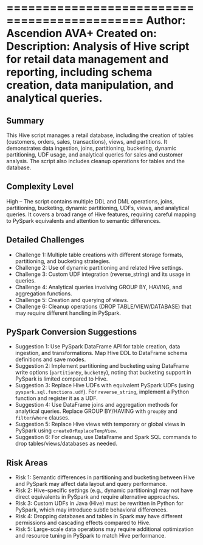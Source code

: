 =============================================
Author:        Ascendion AVA+
Created on:   
Description:   Analysis of Hive script for retail data management and reporting, including schema creation, data manipulation, and analytical queries.
=============================================

## Summary
This Hive script manages a retail database, including the creation of tables (customers, orders, sales, transactions), views, and partitions. It demonstrates data ingestion, joins, partitioning, bucketing, dynamic partitioning, UDF usage, and analytical queries for sales and customer analysis. The script also includes cleanup operations for tables and the database.

## Complexity Level
High – The script contains multiple DDL and DML operations, joins, partitioning, bucketing, dynamic partitioning, UDFs, views, and analytical queries. It covers a broad range of Hive features, requiring careful mapping to PySpark equivalents and attention to semantic differences.

## Detailed Challenges
- Challenge 1: Multiple table creations with different storage formats, partitioning, and bucketing strategies.
- Challenge 2: Use of dynamic partitioning and related Hive settings.
- Challenge 3: Custom UDF integration (reverse_string) and its usage in queries.
- Challenge 4: Analytical queries involving GROUP BY, HAVING, and aggregation functions.
- Challenge 5: Creation and querying of views.
- Challenge 6: Cleanup operations (DROP TABLE/VIEW/DATABASE) that may require different handling in PySpark.

## PySpark Conversion Suggestions
- Suggestion 1: Use PySpark DataFrame API for table creation, data ingestion, and transformations. Map Hive DDL to DataFrame schema definitions and save modes.
- Suggestion 2: Implement partitioning and bucketing using DataFrame write options (`partitionBy`, `bucketBy`), noting that bucketing support in PySpark is limited compared to Hive.
- Suggestion 3: Replace Hive UDFs with equivalent PySpark UDFs (using `pyspark.sql.functions.udf`). For `reverse_string`, implement a Python function and register it as a UDF.
- Suggestion 4: Use DataFrame joins and aggregation methods for analytical queries. Replace GROUP BY/HAVING with `groupBy` and `filter`/`where` clauses.
- Suggestion 5: Replace Hive views with temporary or global views in PySpark using `createOrReplaceTempView`.
- Suggestion 6: For cleanup, use DataFrame and Spark SQL commands to drop tables/views/databases as needed.

## Risk Areas
- Risk 1: Semantic differences in partitioning and bucketing between Hive and PySpark may affect data layout and query performance.
- Risk 2: Hive-specific settings (e.g., dynamic partitioning) may not have direct equivalents in PySpark and require alternative approaches.
- Risk 3: Custom UDFs in Java (Hive) must be rewritten in Python for PySpark, which may introduce subtle behavioral differences.
- Risk 4: Dropping databases and tables in Spark may have different permissions and cascading effects compared to Hive.
- Risk 5: Large-scale data operations may require additional optimization and resource tuning in PySpark to match Hive performance.
